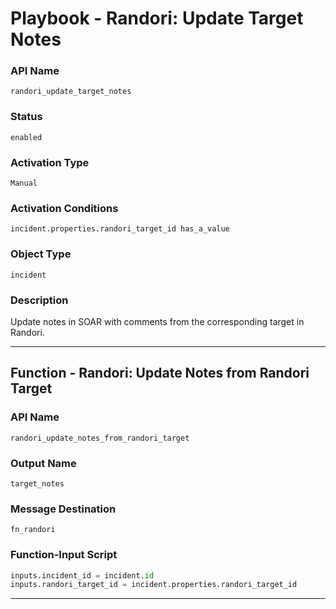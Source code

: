 <!--
    DO NOT MANUALLY EDIT THIS FILE
    THIS FILE IS AUTOMATICALLY GENERATED WITH resilient-sdk codegen
    Generated with resilient-sdk v51.0.2.2.1096
-->

# Playbook - Randori: Update Target Notes

### API Name
`randori_update_target_notes`

### Status
`enabled`

### Activation Type
`Manual`

### Activation Conditions
`incident.properties.randori_target_id has_a_value`

### Object Type
`incident`

### Description
Update notes in SOAR with comments from the corresponding target in Randori.


---
## Function - Randori: Update Notes from Randori Target

### API Name
`randori_update_notes_from_randori_target`

### Output Name
`target_notes`

### Message Destination
`fn_randori`

### Function-Input Script
```python
inputs.incident_id = incident.id
inputs.randori_target_id = incident.properties.randori_target_id
```

---


